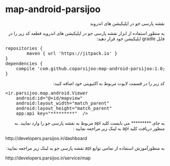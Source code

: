 # map-android-parsijoo
<p dir="rtl">
نقشه پارسی جو در اپلیکیشن های اندروید
</p>

<p dir="rtl">
به منظور استفاده از ابزار نقشه پارسی جو در اپلیکیشن های اندروید قطعه کد زیر را در فایل gradle اپلیکیشن خود قرار دهید:
</p>
<div class="highlight highlight-source-groovy"><pre>repositories {
        maven { url 'https://jitpack.io' }
}
dependencies {
 	compile <span class="pl-s"><span class="pl-pds">'</span>com.github.coparsijoo:map-android-parsijoo:1.0;<span class="pl-pds">'</span></span>
}</pre></div>

<p dir="rtl">
        کد زیر را در قسمت لایوت مربوط به اکتیویتی خود اضافه کنید:
</p>

<div class="highlight highlight-text-xml">
<pre>&lt;<span class="pl-ent">ir.parsijoo.map.android.Viewer</span>
    android:id="@+id/mapview"
    android:layout_width="match_parent"
    android:layout_height="match_parent"
    app:api_key="*********"  /&gt;</pre></div>
    
    
<p dir="rtl">
      به جای ********* می بایست کلید api مربوط به نقشه پارسی جو را وارد نمایید. به منظور دریافت کلید api به لینک زیر مراجعه نمایید :
</p>
<p>
        http://developers.parsijoo.ir/dashboard
</p>

<p dir="rtl">
    به منظورآموزش استفاده از تمامی توابع api نقشه پارسی جو به لینک زیر مراجعه نمایید:
</p>
<p>
        http://developers.parsijoo.ir/service/map
</p>
